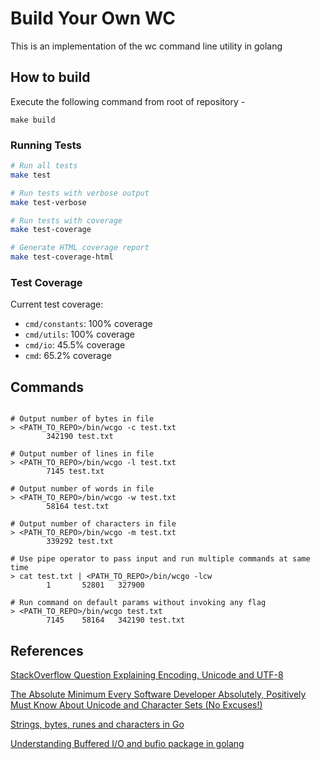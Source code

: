 # Build Your Own WC

This is an implementation of the wc command line utility in golang

## How to build

Execute the following command from root of repository -

```
make build
```

### Running Tests

```bash
# Run all tests
make test

# Run tests with verbose output
make test-verbose

# Run tests with coverage
make test-coverage

# Generate HTML coverage report
make test-coverage-html
```

### Test Coverage

Current test coverage:

-   `cmd/constants`: 100% coverage
-   `cmd/utils`: 100% coverage
-   `cmd/io`: 45.5% coverage
-   `cmd`: 65.2% coverage

## Commands

```

# Output number of bytes in file
> <PATH_TO_REPO>/bin/wcgo -c test.txt
        342190 test.txt

# Output number of lines in file
> <PATH_TO_REPO>/bin/wcgo -l test.txt
        7145 test.txt

# Output number of words in file
> <PATH_TO_REPO>/bin/wcgo -w test.txt
        58164 test.txt

# Output number of characters in file
> <PATH_TO_REPO>/bin/wcgo -m test.txt
        339292 test.txt

# Use pipe operator to pass input and run multiple commands at same time
> cat test.txt | <PATH_TO_REPO>/bin/wcgo -lcw
        1       52801   327900

# Run command on default params without invoking any flag
> <PATH_TO_REPO>/bin/wcgo test.txt
        7145    58164   342190 test.txt

```

## References

[StackOverflow Question Explaining Encoding, Unicode and UTF-8](https://stackoverflow.com/questions/643694/what-is-the-difference-between-utf-8-and-unicode)

[The Absolute Minimum Every Software Developer Absolutely, Positively Must Know About Unicode and Character Sets (No Excuses!)](https://www.joelonsoftware.com/2003/10/08/the-absolute-minimum-every-software-developer-absolutely-positively-must-know-about-unicode-and-character-sets-no-excuses/)

[Strings, bytes, runes and characters in Go](https://go.dev/blog/strings)

[Understanding Buffered I/O and bufio package in golang](https://medium.com/golangspec/introduction-to-bufio-package-in-golang-ad7d1877f762)
